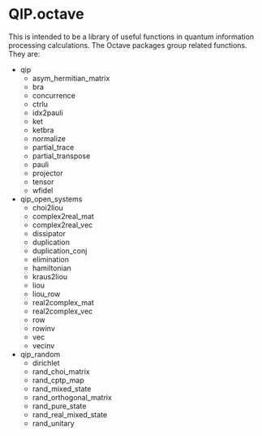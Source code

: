 QIP.octave
==========

This is intended to be a library of useful 
functions in quantum information processing calculations.
The Octave packages group related functions. They are:

+ qip
  - asym_hermitian_matrix
  - bra
  - concurrence
  - ctrlu
  - idx2pauli
  - ket
  - ketbra
  - normalize
  - partial_trace
  - partial_transpose
  - pauli
  - projector
  - tensor
  - wfidel
+ qip_open_systems
  - choi2liou
  - complex2real_mat
  - complex2real_vec
  - dissipator
  - duplication
  - duplication_conj
  - elimination
  - hamiltonian
  - kraus2liou
  - liou
  - liou_row
  - real2complex_mat
  - real2complex_vec
  - row
  - rowinv
  - vec
  - vecinv
+ qip_random
  - dirichlet
  - rand_choi_matrix
  - rand_cptp_map
  - rand_mixed_state
  - rand_orthogonal_matrix
  - rand_pure_state
  - rand_real_mixed_state
  - rand_unitary
